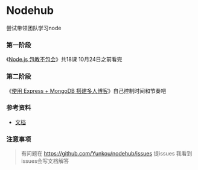 # Nodehub
尝试带领团队学习node

### 第一阶段

《[Node.js 包教不包会](https://github.com/alsotang/node-lessons)》共18课 10月24日之前看完

### 第二阶段

《[使用 Express + MongoDB 搭建多人博客](https://github.com/nswbmw/N-blog)》自己控制时间和节奏吧



### 参考资料

- [文档](https://github.com/Yunkou/nodehub/tree/master/%E6%96%87%E6%A1%A3)


### 注意事项
> 有问题在 https://github.com/Yunkou/nodehub/issues 提issues 我看到issues会写文档解答
